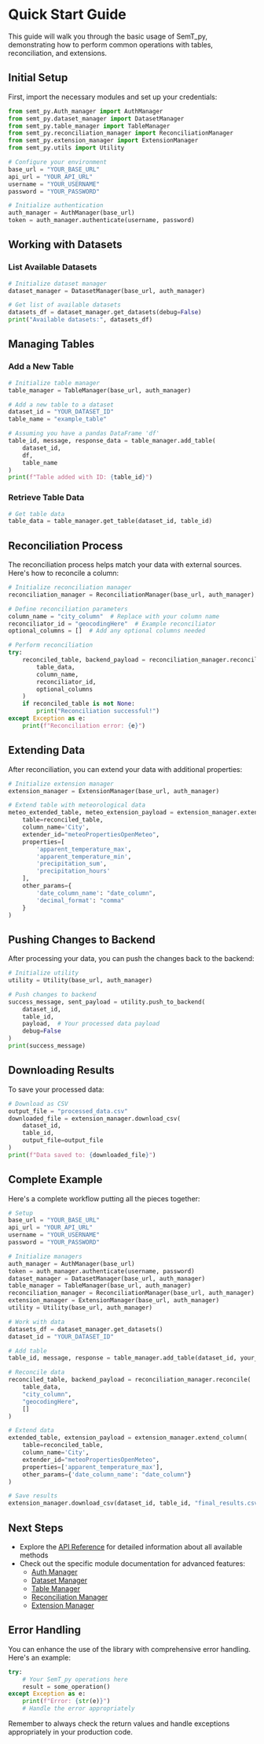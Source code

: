# Quick Start Guide

This guide will walk you through the basic usage of SemT_py, demonstrating how to perform common operations with tables, reconciliation, and extensions.

## Initial Setup

First, import the necessary modules and set up your credentials:

```python
from semt_py.Auth_manager import AuthManager
from semt_py.dataset_manager import DatasetManager
from semt_py.table_manager import TableManager
from semt_py.reconciliation_manager import ReconciliationManager
from semt_py.extension_manager import ExtensionManager
from semt_py.utils import Utility

# Configure your environment
base_url = "YOUR_BASE_URL"
api_url = "YOUR_API_URL"
username = "YOUR_USERNAME"
password = "YOUR_PASSWORD"

# Initialize authentication
auth_manager = AuthManager(base_url)
token = auth_manager.authenticate(username, password)
```

## Working with Datasets

### List Available Datasets

```python
# Initialize dataset manager
dataset_manager = DatasetManager(base_url, auth_manager)

# Get list of available datasets
datasets_df = dataset_manager.get_datasets(debug=False)
print("Available datasets:", datasets_df)
```

## Managing Tables

### Add a New Table

```python
# Initialize table manager
table_manager = TableManager(base_url, auth_manager)

# Add a new table to a dataset
dataset_id = "YOUR_DATASET_ID"
table_name = "example_table"

# Assuming you have a pandas DataFrame 'df'
table_id, message, response_data = table_manager.add_table(
    dataset_id, 
    df, 
    table_name
)
print(f"Table added with ID: {table_id}")
```

### Retrieve Table Data

```python
# Get table data
table_data = table_manager.get_table(dataset_id, table_id)
```

## Reconciliation Process

The reconciliation process helps match your data with external sources. Here's how to reconcile a column:

```python
# Initialize reconciliation manager
reconciliation_manager = ReconciliationManager(base_url, auth_manager)

# Define reconciliation parameters
column_name = "city_column"  # Replace with your column name
reconciliator_id = "geocodingHere"  # Example reconciliator
optional_columns = []  # Add any optional columns needed

# Perform reconciliation
try:
    reconciled_table, backend_payload = reconciliation_manager.reconcile(
        table_data,
        column_name,
        reconciliator_id,
        optional_columns
    )
    if reconciled_table is not None:
        print("Reconciliation successful!")
except Exception as e:
    print(f"Reconciliation error: {e}")
```

## Extending Data

After reconciliation, you can extend your data with additional properties:

```python
# Initialize extension manager
extension_manager = ExtensionManager(base_url, auth_manager)

# Extend table with meteorological data
meteo_extended_table, meteo_extension_payload = extension_manager.extend_column(
    table=reconciled_table,
    column_name='City',
    extender_id="meteoPropertiesOpenMeteo",
    properties=[
        'apparent_temperature_max',
        'apparent_temperature_min',
        'precipitation_sum',
        'precipitation_hours'
    ],
    other_params={
        'date_column_name': "date_column",
        'decimal_format': "comma"
    }
)
```

## Pushing Changes to Backend

After processing your data, you can push the changes back to the backend:

```python
# Initialize utility
utility = Utility(base_url, auth_manager)

# Push changes to backend
success_message, sent_payload = utility.push_to_backend(
    dataset_id,
    table_id,
    payload,  # Your processed data payload
    debug=False
)
print(success_message)
```

## Downloading Results

To save your processed data:

```python
# Download as CSV
output_file = "processed_data.csv"
downloaded_file = extension_manager.download_csv(
    dataset_id, 
    table_id, 
    output_file=output_file
)
print(f"Data saved to: {downloaded_file}")
```

## Complete Example

Here's a complete workflow putting all the pieces together:

```python
# Setup
base_url = "YOUR_BASE_URL"
api_url = "YOUR_API_URL"
username = "YOUR_USERNAME"
password = "YOUR_PASSWORD"

# Initialize managers
auth_manager = AuthManager(base_url)
token = auth_manager.authenticate(username, password)
dataset_manager = DatasetManager(base_url, auth_manager)
table_manager = TableManager(base_url, auth_manager)
reconciliation_manager = ReconciliationManager(base_url, auth_manager)
extension_manager = ExtensionManager(base_url, auth_manager)
utility = Utility(base_url, auth_manager)

# Work with data
datasets_df = dataset_manager.get_datasets()
dataset_id = "YOUR_DATASET_ID"

# Add table
table_id, message, response = table_manager.add_table(dataset_id, your_dataframe, "example_table")

# Reconcile data
reconciled_table, backend_payload = reconciliation_manager.reconcile(
    table_data,
    "city_column",
    "geocodingHere",
    []
)

# Extend data
extended_table, extension_payload = extension_manager.extend_column(
    table=reconciled_table,
    column_name='City',
    extender_id="meteoPropertiesOpenMeteo",
    properties=['apparent_temperature_max'],
    other_params={'date_column_name': "date_column"}
)

# Save results
extension_manager.download_csv(dataset_id, table_id, "final_results.csv")
```

## Next Steps

- Explore the [API Reference](../api.md) for detailed information about all available methods
- Check out the specific module documentation for advanced features:
  - [Auth Manager](../modules/auth_manager.md)
  - [Dataset Manager](../modules/dataset_manager.md)
  - [Table Manager](../modules/table_manager.md)
  - [Reconciliation Manager](../modules/reconciliation_manager.md)
  - [Extension Manager](../modules/extension_manager.md)

## Error Handling

You can enhance the use of the library with comprehensive error handling. Here's an example:

```python
try:
    # Your SemT_py operations here
    result = some_operation()
except Exception as e:
    print(f"Error: {str(e)}")
    # Handle the error appropriately
```

Remember to always check the return values and handle exceptions appropriately in your production code.